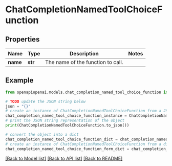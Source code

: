 # ChatCompletionNamedToolChoiceFunction


## Properties

Name | Type | Description | Notes
------------ | ------------- | ------------- | -------------
**name** | **str** | The name of the function to call. | 

## Example

```python
from openapiopenai.models.chat_completion_named_tool_choice_function import ChatCompletionNamedToolChoiceFunction

# TODO update the JSON string below
json = "{}"
# create an instance of ChatCompletionNamedToolChoiceFunction from a JSON string
chat_completion_named_tool_choice_function_instance = ChatCompletionNamedToolChoiceFunction.from_json(json)
# print the JSON string representation of the object
print(ChatCompletionNamedToolChoiceFunction.to_json())

# convert the object into a dict
chat_completion_named_tool_choice_function_dict = chat_completion_named_tool_choice_function_instance.to_dict()
# create an instance of ChatCompletionNamedToolChoiceFunction from a dict
chat_completion_named_tool_choice_function_form_dict = chat_completion_named_tool_choice_function.from_dict(chat_completion_named_tool_choice_function_dict)
```
[[Back to Model list]](../README.md#documentation-for-models) [[Back to API list]](../README.md#documentation-for-api-endpoints) [[Back to README]](../README.md)


